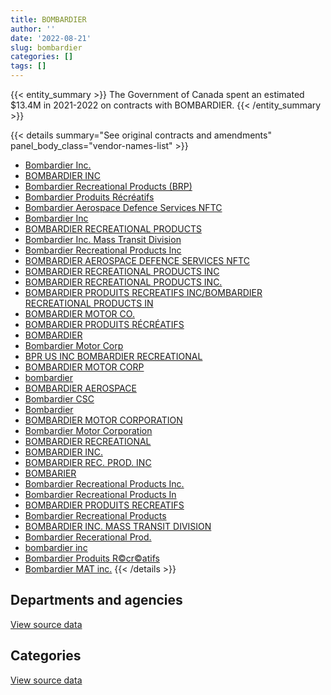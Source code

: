 ```yaml
---
title: BOMBARDIER
author: ''
date: '2022-08-21'
slug: bombardier
categories: []
tags: []
---
```


<script src="/rmarkdown-libs/htmlwidgets/htmlwidgets.js"></script>
<link href="/rmarkdown-libs/datatables-css/datatables-crosstalk.css" rel="stylesheet" />
<script src="/rmarkdown-libs/datatables-binding/datatables.js"></script>
<script src="/rmarkdown-libs/jquery/jquery-3.6.0.min.js"></script>
<link href="/rmarkdown-libs/dt-core-bootstrap/css/dataTables.bootstrap.min.css" rel="stylesheet" />
<link href="/rmarkdown-libs/dt-core-bootstrap/css/dataTables.bootstrap.extra.css" rel="stylesheet" />
<script src="/rmarkdown-libs/dt-core-bootstrap/js/jquery.dataTables.min.js"></script>
<script src="/rmarkdown-libs/dt-core-bootstrap/js/dataTables.bootstrap.min.js"></script>
<link href="/rmarkdown-libs/crosstalk/css/crosstalk.min.css" rel="stylesheet" />
<script src="/rmarkdown-libs/crosstalk/js/crosstalk.min.js"></script>
<script src="/rmarkdown-libs/htmlwidgets/htmlwidgets.js"></script>
<link href="/rmarkdown-libs/datatables-css/datatables-crosstalk.css" rel="stylesheet" />
<script src="/rmarkdown-libs/datatables-binding/datatables.js"></script>
<script src="/rmarkdown-libs/jquery/jquery-3.6.0.min.js"></script>
<link href="/rmarkdown-libs/dt-core-bootstrap/css/dataTables.bootstrap.min.css" rel="stylesheet" />
<link href="/rmarkdown-libs/dt-core-bootstrap/css/dataTables.bootstrap.extra.css" rel="stylesheet" />
<script src="/rmarkdown-libs/dt-core-bootstrap/js/jquery.dataTables.min.js"></script>
<script src="/rmarkdown-libs/dt-core-bootstrap/js/dataTables.bootstrap.min.js"></script>
<link href="/rmarkdown-libs/crosstalk/css/crosstalk.min.css" rel="stylesheet" />
<script src="/rmarkdown-libs/crosstalk/js/crosstalk.min.js"></script>

{{< entity_summary >}}
The Government of Canada spent an estimated \$13.4M in 2021-2022 on contracts with BOMBARDIER.
{{< /entity_summary >}}

{{< details summary="See original contracts and amendments" panel_body_class="vendor-names-list" >}}
- [Bombardier Inc.](https://search.open.canada.ca/en/ct/?sort=contract_value_f%20desc&page=1&search_text=%22Bombardier%20Inc.%22)
- [BOMBARDIER INC](https://search.open.canada.ca/en/ct/?sort=contract_value_f%20desc&page=1&search_text=%22BOMBARDIER%20INC%22)
- [Bombardier Recreational Products (BRP)](https://search.open.canada.ca/en/ct/?sort=contract_value_f%20desc&page=1&search_text=%22Bombardier%20Recreational%20Products%20%28BRP%29%22)
- [Bombardier Produits Récréatifs](https://search.open.canada.ca/en/ct/?sort=contract_value_f%20desc&page=1&search_text=%22Bombardier%20Produits%20R%c3%a9cr%c3%a9atifs%22)
- [Bombardier Aerospace Defence Services NFTC](https://search.open.canada.ca/en/ct/?sort=contract_value_f%20desc&page=1&search_text=%22Bombardier%20Aerospace%20Defence%20Services%20NFTC%22)
- [Bombardier Inc](https://search.open.canada.ca/en/ct/?sort=contract_value_f%20desc&page=1&search_text=%22Bombardier%20Inc%22)
- [BOMBARDIER RECREATIONAL PRODUCTS](https://search.open.canada.ca/en/ct/?sort=contract_value_f%20desc&page=1&search_text=%22BOMBARDIER%20RECREATIONAL%20PRODUCTS%22)
- [Bombardier Inc. Mass Transit Division](https://search.open.canada.ca/en/ct/?sort=contract_value_f%20desc&page=1&search_text=%22Bombardier%20Inc.%20Mass%20Transit%20Division%22)
- [Bombardier Recreational Products Inc](https://search.open.canada.ca/en/ct/?sort=contract_value_f%20desc&page=1&search_text=%22Bombardier%20Recreational%20Products%20Inc%22)
- [BOMBARDIER AEROSPACE DEFENCE SERVICES NFTC](https://search.open.canada.ca/en/ct/?sort=contract_value_f%20desc&page=1&search_text=%22BOMBARDIER%20AEROSPACE%20DEFENCE%20SERVICES%20NFTC%22)
- [BOMBARDIER RECREATIONAL PRODUCTS INC](https://search.open.canada.ca/en/ct/?sort=contract_value_f%20desc&page=1&search_text=%22BOMBARDIER%20RECREATIONAL%20PRODUCTS%20INC%22)
- [BOMBARDIER RECREATIONAL PRODUCTS INC.](https://search.open.canada.ca/en/ct/?sort=contract_value_f%20desc&page=1&search_text=%22BOMBARDIER%20RECREATIONAL%20PRODUCTS%20INC.%22)
- [BOMBARDIER PRODUITS RECREATIFS INC/BOMBARDIER RECREATIONAL PRODUCTS IN](https://search.open.canada.ca/en/ct/?sort=contract_value_f%20desc&page=1&search_text=%22BOMBARDIER%20PRODUITS%20RECREATIFS%20INC%2fBOMBARDIER%20RECREATIONAL%20PRODUCTS%20IN%22)
- [BOMBARDIER MOTOR CO.](https://search.open.canada.ca/en/ct/?sort=contract_value_f%20desc&page=1&search_text=%22BOMBARDIER%20MOTOR%20CO.%22)
- [BOMBARDIER PRODUITS RÉCRÉATIFS](https://search.open.canada.ca/en/ct/?sort=contract_value_f%20desc&page=1&search_text=%22BOMBARDIER%20PRODUITS%20R%c3%89CR%c3%89ATIFS%22)
- [BOMBARDIER](https://search.open.canada.ca/en/ct/?sort=contract_value_f%20desc&page=1&search_text=%22BOMBARDIER%22)
- [Bombardier Motor Corp](https://search.open.canada.ca/en/ct/?sort=contract_value_f%20desc&page=1&search_text=%22Bombardier%20Motor%20Corp%22)
- [BPR US INC BOMBARDIER RECREATIONAL](https://search.open.canada.ca/en/ct/?sort=contract_value_f%20desc&page=1&search_text=%22BPR%20US%20INC%20BOMBARDIER%20RECREATIONAL%22)
- [BOMBARDIER MOTOR CORP](https://search.open.canada.ca/en/ct/?sort=contract_value_f%20desc&page=1&search_text=%22BOMBARDIER%20MOTOR%20CORP%22)
- [bombardier](https://search.open.canada.ca/en/ct/?sort=contract_value_f%20desc&page=1&search_text=%22bombardier%22)
- [BOMBARDIER AEROSPACE](https://search.open.canada.ca/en/ct/?sort=contract_value_f%20desc&page=1&search_text=%22BOMBARDIER%20AEROSPACE%22)
- [Bombardier CSC](https://search.open.canada.ca/en/ct/?sort=contract_value_f%20desc&page=1&search_text=%22Bombardier%20CSC%22)
- [Bombardier](https://search.open.canada.ca/en/ct/?sort=contract_value_f%20desc&page=1&search_text=%22Bombardier%22)
- [BOMBARDIER MOTOR CORPORATION](https://search.open.canada.ca/en/ct/?sort=contract_value_f%20desc&page=1&search_text=%22BOMBARDIER%20MOTOR%20CORPORATION%22)
- [Bombardier Motor Corporation](https://search.open.canada.ca/en/ct/?sort=contract_value_f%20desc&page=1&search_text=%22Bombardier%20Motor%20Corporation%22)
- [BOMBARDIER RECREATIONAL](https://search.open.canada.ca/en/ct/?sort=contract_value_f%20desc&page=1&search_text=%22BOMBARDIER%20RECREATIONAL%22)
- [BOMBARDIER INC.](https://search.open.canada.ca/en/ct/?sort=contract_value_f%20desc&page=1&search_text=%22BOMBARDIER%20INC.%22)
- [BOMBARDIER REC. PROD. INC](https://search.open.canada.ca/en/ct/?sort=contract_value_f%20desc&page=1&search_text=%22BOMBARDIER%20REC.%20PROD.%20INC%22)
- [BOMBARIER](https://search.open.canada.ca/en/ct/?sort=contract_value_f%20desc&page=1&search_text=%22BOMBARIER%22)
- [Bombardier Recreational Products Inc.](https://search.open.canada.ca/en/ct/?sort=contract_value_f%20desc&page=1&search_text=%22Bombardier%20Recreational%20Products%20Inc.%22)
- [Bombardier Recreational Products In](https://search.open.canada.ca/en/ct/?sort=contract_value_f%20desc&page=1&search_text=%22Bombardier%20Recreational%20Products%20In%22)
- [BOMBARDIER PRODUITS RECREATIFS](https://search.open.canada.ca/en/ct/?sort=contract_value_f%20desc&page=1&search_text=%22BOMBARDIER%20PRODUITS%20RECREATIFS%22)
- [Bombardier Recreational Products](https://search.open.canada.ca/en/ct/?sort=contract_value_f%20desc&page=1&search_text=%22Bombardier%20Recreational%20Products%22)
- [BOMBARDIER INC. MASS TRANSIT DIVISION](https://search.open.canada.ca/en/ct/?sort=contract_value_f%20desc&page=1&search_text=%22BOMBARDIER%20INC.%20MASS%20TRANSIT%20DIVISION%22)
- [Bombardier Recerational Prod.](https://search.open.canada.ca/en/ct/?sort=contract_value_f%20desc&page=1&search_text=%22Bombardier%20Recerational%20Prod.%22)
- [bombardier inc](https://search.open.canada.ca/en/ct/?sort=contract_value_f%20desc&page=1&search_text=%22bombardier%20inc%22)
- [Bombardier Produits R©cr©atifs](https://search.open.canada.ca/en/ct/?sort=contract_value_f%20desc&page=1&search_text=%22Bombardier%20Produits%20R%c2%a9cr%c2%a9atifs%22)
- [Bombardier MAT inc.](https://search.open.canada.ca/en/ct/?sort=contract_value_f%20desc&page=1&search_text=%22Bombardier%20MAT%20inc.%22)
{{< /details >}}

## Departments and agencies

<div id="htmlwidget-1" style="width:100%;height:auto;" class="datatables html-widget"></div>
<script type="application/json" data-for="htmlwidget-1">{"x":{"style":"bootstrap","filter":"none","vertical":false,"data":[["<a href=\"/departments/dfo-mpo/\">Fisheries and Oceans Canada<\/a>","<a href=\"/departments/dnd-mdn/\">National Defence<\/a>","<a href=\"/departments/ec/\">Environment and Climate Change Canada<\/a>","<a href=\"/departments/pc/\">Parks Canada<\/a>","<a href=\"/departments/rcmp-grc/\">Royal Canadian Mounted Police<\/a>","<a href=\"/departments/tc/\">Transport Canada<\/a>"],[110481.39,4837815.04,24732.98,74621.8,null,3797967.99],[382881.24,2200475.09,null,63567.95,21601.25,2444539.58],[0,11626927.74,76436.12,11644.01,943356.74,371590.97],[null,13125593.08,null,1945.99,null,255239.92]],"container":"<table class=\"table table-striped table-hover row-border order-column display\">\n  <thead>\n    <tr>\n      <th>Department<\/th>\n      <th>2018-2019<\/th>\n      <th>2019-2020<\/th>\n      <th>2020-2021<\/th>\n      <th>2021-2022<\/th>\n    <\/tr>\n  <\/thead>\n<\/table>","options":{"order":[[4,"desc"]],"pageLength":10,"autoWidth":true,"columnDefs":[{"targets":1,"render":"function(data, type, row, meta) {\n    return type !== 'display' ? data : DTWidget.formatCurrency(data, \"$\", 2, 3, \",\", \".\", true, null);\n  }"},{"targets":2,"render":"function(data, type, row, meta) {\n    return type !== 'display' ? data : DTWidget.formatCurrency(data, \"$\", 2, 3, \",\", \".\", true, null);\n  }"},{"targets":3,"render":"function(data, type, row, meta) {\n    return type !== 'display' ? data : DTWidget.formatCurrency(data, \"$\", 2, 3, \",\", \".\", true, null);\n  }"},{"targets":4,"render":"function(data, type, row, meta) {\n    return type !== 'display' ? data : DTWidget.formatCurrency(data, \"$\", 2, 3, \",\", \".\", true, null);\n  }"},{"width":"16%","targets":[1,2,3,4]},{"className":"dt-right","targets":[1,2,3,4]}],"orderClasses":false}},"evals":["options.columnDefs.0.render","options.columnDefs.1.render","options.columnDefs.2.render","options.columnDefs.3.render"],"jsHooks":[]}</script>
<p class="text-right">
<a href="https://github.com/GoC-Spending/contracts-data/tree/main/data/out/vendors/bombardier/summary_by_fiscal_year_by_department.csv" class="source-data-link btn btn-link">View source data</a>
</p>

## Categories

<div id="htmlwidget-2" style="width:100%;height:auto;" class="datatables html-widget"></div>
<script type="application/json" data-for="htmlwidget-2">{"x":{"style":"bootstrap","filter":"none","vertical":false,"data":[["<a href=\"/categories/0_other/\">(Other)<\/a>","<a href=\"/categories/10_office_management/\">Office management<\/a>","<a href=\"/categories/11_defence/\">Defence<\/a>","<a href=\"/categories/3_information_technology/\">Information technology<\/a>","<a href=\"/categories/5_transportation_and_logistics/\">Transportation and logistics<\/a>","<a href=\"/categories/6_industrial_products_and_services/\">Industrial products and services<\/a>"],[null,221447.56,4837815.04,null,3786356.6,null],[null,89429.97,2200475.09,null,2809009.3,14150.75],[0,206446.5,11626927.74,16302.31,1180279.03,null],[null,255239.92,13125593.08,null,1945.99,null]],"container":"<table class=\"table table-striped table-hover row-border order-column display\">\n  <thead>\n    <tr>\n      <th>Category<\/th>\n      <th>2018-2019<\/th>\n      <th>2019-2020<\/th>\n      <th>2020-2021<\/th>\n      <th>2021-2022<\/th>\n    <\/tr>\n  <\/thead>\n<\/table>","options":{"order":[[4,"desc"]],"dom":"t","pageLength":30,"autoWidth":true,"columnDefs":[{"targets":1,"render":"function(data, type, row, meta) {\n    return type !== 'display' ? data : DTWidget.formatCurrency(data, \"$\", 2, 3, \",\", \".\", true, null);\n  }"},{"targets":2,"render":"function(data, type, row, meta) {\n    return type !== 'display' ? data : DTWidget.formatCurrency(data, \"$\", 2, 3, \",\", \".\", true, null);\n  }"},{"targets":3,"render":"function(data, type, row, meta) {\n    return type !== 'display' ? data : DTWidget.formatCurrency(data, \"$\", 2, 3, \",\", \".\", true, null);\n  }"},{"targets":4,"render":"function(data, type, row, meta) {\n    return type !== 'display' ? data : DTWidget.formatCurrency(data, \"$\", 2, 3, \",\", \".\", true, null);\n  }"},{"width":"16%","targets":[1,2,3,4]},{"className":"dt-right","targets":[1,2,3,4]}],"orderClasses":false,"lengthMenu":[10,25,30,50,100]}},"evals":["options.columnDefs.0.render","options.columnDefs.1.render","options.columnDefs.2.render","options.columnDefs.3.render"],"jsHooks":[]}</script>
<p class="text-right">
<a href="https://github.com/GoC-Spending/contracts-data/tree/main/data/out/vendors/bombardier/summary_by_fiscal_year_by_category.csv" class="source-data-link btn btn-link">View source data</a>
</p>
